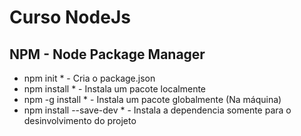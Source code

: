 # Curso NodeJs

## NPM - Node Package Manager

* npm init *                            - Cria o package.json
* npm install <package> *               - Instala um pacote localmente
* npm -g install <package> *            - Instala um pacote globalmente (Na máquina)
* npm install <package> --save-dev *    - Instala a dependencia somente para o desinvolvimento do projeto